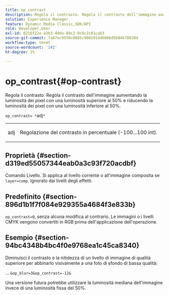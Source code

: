 ```yaml
---
title: op_contrast
description: Regola il contrasto. Regola il contrasto dell'immagine aumentando la luminosità dei pixel con una luminosità superiore al 50% e riducendo la luminosità dei pixel con una luminosità inferiore al 50%.
solution: Experience Manager
feature: Dynamic Media Classic,SDK/API
role: Developer,User
exl-id: 0216f22e-a3b3-4dda-89c2-9c6c2c81cab3
source-git-commit: 7a07ec9550c0685c908191dd6806d5b84678820d
workflow-type: tm+mt
source-wordcount: '142'
ht-degree: 1%

---
```


# op_contrast{#op-contrast}

Regola il contrasto. Regola il contrasto dell&#39;immagine aumentando la luminosità dei pixel con una luminosità superiore al 50% e riducendo la luminosità dei pixel con una luminosità inferiore al 50%.

`op_contrast= *`adj`*`

<table id="simpletable_8246802C74424A68A7A2EA5B50A89D42"> 
 <tr class="strow"> 
  <td class="stentry"> <p><span class="varname"> adj</span> </p> </td> 
  <td class="stentry"> <p>Regolazione del contrasto in percentuale (-100...100 int). </p></td> 
 </tr> 
</table>

## Proprietà {#section-d319ed55057344eab0a3c93f720acdbf}

Comando Livello. Si applica al livello corrente o all&#39;immagine composita se `layer=comp`. Ignorato dai livelli degli effetti.

## Predefinito {#section-896d1b1f7f084e929355a4684f3e833b}

`op_contrast=0`, senza alcuna modifica al contrario. Le immagini o i livelli CMYK vengono convertiti in RGB prima dell&#39;applicazione dell&#39;operazione.

## Esempio {#section-94bc4348b4bc4f0e9768ea1c45ca8340}

Diminuisci il contrasto e la nitidezza di un livello di immagine di qualità superiore per abbinarlo visivamente a una foto di sfondo di bassa qualità:

... `&op_blur=3&op_contrast=-12&`

Una versione futura potrebbe utilizzare la luminosità mediana dell&#39;immagine invece di una luminosità fissa del 50%.
